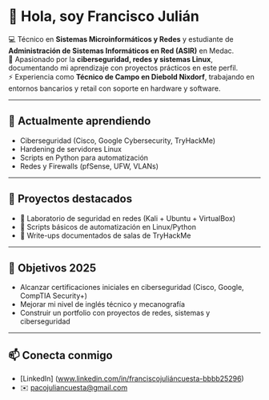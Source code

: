 # 👋 Hola, soy Francisco Julián

💻 Técnico en **Sistemas Microinformáticos y Redes** y estudiante de **Administración de Sistemas Informáticos en Red (ASIR)** en Medac.  
🔐 Apasionado por la **ciberseguridad, redes y sistemas Linux**, documentando mi aprendizaje con proyectos prácticos en este perfil.  
⚡ Experiencia como **Técnico de Campo en Diebold Nixdorf**, trabajando en entornos bancarios y retail con soporte en hardware y software.  

---

## 🚀 Actualmente aprendiendo
- Ciberseguridad (Cisco, Google Cybersecurity, TryHackMe)
- Hardening de servidores Linux
- Scripts en Python para automatización
- Redes y Firewalls (pfSense, UFW, VLANs)

---

## 📂 Proyectos destacados
- 🔗 Laboratorio de seguridad en redes (Kali + Ubuntu + VirtualBox)
- 🔗 Scripts básicos de automatización en Linux/Python
- 🔗 Write-ups documentados de salas de TryHackMe

---

## 🌱 Objetivos 2025
- Alcanzar certificaciones iniciales en ciberseguridad (Cisco, Google, CompTIA Security+)
- Mejorar mi nivel de inglés técnico y mecanografía
- Construir un portfolio con proyectos de redes, sistemas y ciberseguridad

---

## 📫 Conecta conmigo
- [LinkedIn] (www.linkedin.com/in/franciscojuliáncuesta-bbbb25296)  
- ✉️ pacojuliancuesta@gmail.com
